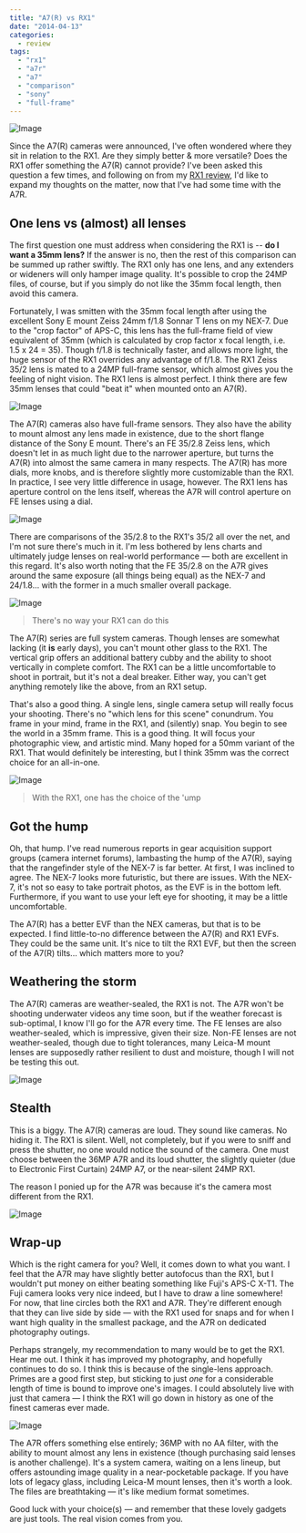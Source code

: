 ```yaml
---
title: "A7(R) vs RX1"
date: "2014-04-13"
categories: 
  - review
tags: 
  - "rx1"
  - "a7r"
  - "a7"
  - "comparison"
  - "sony"
  - "full-frame"
---
```


![Image](https://images.squarespace-cdn.com/content/v1/51a5fafae4b0643b1caaa8d3/1397398836808-670DPR9TS7MD0842JZF3/image-asset.jpeg)

Since the A7(R) cameras were announced, I've often wondered where they sit in relation to the RX1. Are they simply better & more versatile? Does the RX1 offer something the A7(R) cannot provide? I've been asked this question a few times, and following on from my [RX1 review](http://www.martinirwinphotography.com/reviews/2014/3/29/rx1-review), I'd like to expand my thoughts on the matter, now that I've had some time with the A7R.

## One lens vs (almost) all lenses

The first question one must address when considering the RX1 is -- **do I want a 35mm lens?** If the answer is no, then the rest of this comparison can be summed up rather swiftly. The RX1 only has one lens, and any extenders or wideners will only hamper image quality. It's possible to crop the 24MP files, of course, but if you simply do not like the 35mm focal length, then avoid this camera. 

Fortunately, I was smitten with the 35mm focal length after using the excellent Sony E mount Zeiss 24mm f/1.8 Sonnar T lens on my NEX-7. Due to the "crop factor" of APS-C, this lens has the full-frame field of view equivalent of 35mm (which is calculated by crop factor x focal length, i.e. 1.5 x 24 = 35). Though f/1.8 is technically faster, and allows more light, the huge sensor of the RX1 overrides any advantage of f/1.8. The RX1 Zeiss 35/2 lens is mated to a 24MP full-frame sensor, which almost gives you the feeling of night vision. The RX1 lens is almost perfect. I think there are few 35mm lenses that could "beat it" when mounted onto an A7(R).

![Image](https://images.squarespace-cdn.com/content/v1/51a5fafae4b0643b1caaa8d3/1396236821948-H9337G1ERM5EA26XGOUC/image-asset.jpeg)

The A7(R) cameras also have full-frame sensors. They also have the ability to mount almost any lens made in existence, due to the short flange distance of the Sony E mount. There's an FE 35/2.8 Zeiss lens, which doesn't let in as much light due to the narrower aperture, but turns the A7(R) into almost the same camera in many respects. The A7(R) has more dials, more knobs, and is therefore slightly more customizable than the RX1. In practice, I see very little difference in usage, however. The RX1 lens has aperture control on the lens itself, whereas the A7R will control aperture on FE lenses using a dial.

![Image](https://images.squarespace-cdn.com/content/v1/51a5fafae4b0643b1caaa8d3/1396238045585-3W4N7WCEFNUNFTN91ILG/image-asset.jpeg)

There are comparisons of the 35/2.8 to the RX1's 35/2 all over the net, and I'm not sure there's much in it. I'm less bothered by lens charts and ultimately judge lenses on real-world performance — both are excellent in this regard. It's also worth noting that the FE 35/2.8 on the A7R gives around the same exposure (all things being equal) as the NEX-7 and 24/1.8... with the former in a much smaller overall package.

![Image](https://images.squarespace-cdn.com/content/v1/51a5fafae4b0643b1caaa8d3/1396238635772-PQ4SGXHMK4ZMWD66MOXK/image-asset.jpeg)

> There's no way your RX1 can do this

The A7(R) series are full system cameras. Though lenses are somewhat lacking (it **is** early days), you can't mount other glass to the RX1. The vertical grip offers an additional battery cubby and the ability to shoot vertically in complete comfort. The RX1 can be a little uncomfortable to shoot in portrait, but it's not a deal breaker. Either way, you can't get anything remotely like the above, from an RX1 setup.

That's also a good thing. A single lens, single camera setup will really focus your shooting. There's no "which lens for this scene" conundrum. You frame in your mind, frame in the RX1, and (silently) snap. You begin to see the world in a 35mm frame. This is a good thing. It will focus your photographic view, and artistic mind. Many hoped for a 50mm variant of the RX1. That would definitely be interesting, but I think 35mm was the correct choice for an all-in-one.

![Image](https://images.squarespace-cdn.com/content/v1/51a5fafae4b0643b1caaa8d3/1396236890940-E9W3B0CTVZZSBVB9VX80/image-asset.jpeg)

> With the RX1, one has the choice of the 'ump

## Got the hump

Oh, that hump. I've read numerous reports in gear acquisition support groups (camera internet forums), lambasting the hump of the A7(R), saying that the rangefinder style of the NEX-7 is far better. At first, I was inclined to agree. The NEX-7 looks more futuristic, but there are issues. With the NEX-7, it's not so easy to take portrait photos, as the EVF is in the bottom left. Furthermore, if you want to use your left eye for shooting, it may be a little uncomfortable. 

The A7(R) has a better EVF than the NEX cameras, but that is to be expected. I find little-to-no difference between the A7(R) and RX1 EVFs. They could be the same unit. It's nice to tilt the RX1 EVF, but then the screen of the A7(R) tilts... which matters more to you?

## Weathering the storm

The A7(R) cameras are weather-sealed, the RX1 is not. The A7R won't be shooting underwater videos any time soon, but if the weather forecast is sub-optimal, I know I'll go for the A7R every time. The FE lenses are also weather-sealed, which is impressive, given their size. Non-FE lenses are not weather-sealed, though due to tight tolerances, many Leica-M mount lenses are supposedly rather resilient to dust and moisture, though I will not be testing this out.

![Image](https://images.squarespace-cdn.com/content/v1/51a5fafae4b0643b1caaa8d3/1396238081283-O6U0KTROTY2UEJ5BJS3C/image-asset.jpeg)

## Stealth

This is a biggy. The A7(R) cameras are loud. They sound like cameras. No hiding it. The RX1 is silent. Well, not completely, but if you were to sniff and press the shutter, no one would notice the sound of the camera. One must choose between the 36MP A7R and its loud shutter, the slightly quieter (due to Electronic First Curtain) 24MP A7, or the near-silent 24MP RX1. 

The reason I ponied up for the A7R was because it's the camera most different from the RX1.

![Image](https://images.squarespace-cdn.com/content/v1/51a5fafae4b0643b1caaa8d3/1396237423633-TIS32IIIOK2LC9ZUK21Z/image-asset.jpeg)

## Wrap-up

Which is the right camera for you? Well, it comes down to what you want. I feel that the A7R may have slightly better autofocus than the RX1, but I wouldn't put money on either beating something like Fuji's APS-C X-T1. The Fuji camera looks very nice indeed, but I have to draw a line somewhere! For now, that line circles both the RX1 and A7R. They're different enough that they can live side by side — with the RX1 used for snaps and for when I want high quality in the smallest package, and the A7R on dedicated photography outings.

Perhaps strangely, my recommendation to many would be to get the RX1. Hear me out. I think it has improved my photography, and hopefully continues to do so. I think this is because of the single-lens approach. Primes are a good first step, but sticking to just _one_ for a considerable length of time is bound to improve one's images. I could absolutely live with just that camera — I think the RX1 will go down in history as one of the finest cameras ever made.

![Image](https://images.squarespace-cdn.com/content/v1/51a5fafae4b0643b1caaa8d3/1396238147060-GAKGBAA85LNINL0938EG/image-asset.jpeg)

The A7R offers something else entirely; 36MP with no AA filter, with the ability to mount almost any lens in existence (though purchasing said lenses is another challenge). It's a system camera, waiting on a lens lineup, but offers astounding image quality in a near-pocketable package. If you have lots of legacy glass, including Leica-M mount lenses, then it's worth a look. The files are breathtaking — it's like medium format sometimes.

Good luck with your choice(s) — and remember that these lovely gadgets are just tools. The real vision comes from you.
